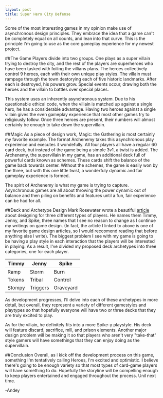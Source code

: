 ```yaml
---
layout: post
title: Super Hero City Defense
---
```


Some of the most interesting games in my opinion make use of asynchronous design principles. They embrace the idea that a game can't be completely equal on all counts, and lean into that curve. This is the principle I'm going to use as the core gameplay experience for my newest project.

##The Game
Players divide into two groups. One plays as a super villain trying to destroy the city, and the rest of the players are superheroes who have been tasked with foiling the villians plans. The heroes collectively control 9 heroes, each with their own unique play styles. The villain must rampage through the town destorying each of five historic landmarks. After each is destroyed, his powers grow. Special events occur, drawing both the heroes and the villain to battles over special places.

This system uses an inherently asynchronous system. Due to his questionable ethical code, when the villain is matched up against a single hero, he has a considerable advantage. Having two heroes against a single villain gives the even gameplay experience that most other games try to religiously follow. Once three heroes are present, their numbers will almost certainly be enough to take down the supervillain.

##Magic
As a piece of design work, Magic: the Gathering is most certainly my favorite example. The format Archenemy takes this asynchronous play experience and executes it wondefully. All four players all have a regular 60 card deck, but instead of the game being a simple 3v1, a twist is added. The Archenemy, the supervillain in my game, has an additional deck full of powerful cards known as schemes. These cards shift the balance of the game back towards center. Without the schemes, the game is easily won by the three, but with this one little twist, a wonderfuly dynamic and fair gameplay experience is formed.

The spirit of Archenemy is what my game is trying to capture. Asynchronous games are all about throwing the power dynamic out of balance and then piling on benefits and features until a fun, fair experience can be had for all.

##Deck and Archetype Design
Mark Rosewater wrote a beautiful [article](https://magic.wizards.com/en/articles/archive/making-magic/timmy-johnny-and-spike-2002-03-08) about designing for three different types of players. He names them Timmy, Jenny, and Spike, three names that I see no reason to change as I continue my writings on game design. (In fact, the article I linked to above is one of my favorite game design articles, so I would reccomend reading that before anything else I write). The biggest problem I see with my game is going to be having a play style in each interaction that the players will be interested in playing. As a result, I've divided my proposed deck archetypes into three categories, one for each player.

|Timmy|Jenny|Spike|
|---|---|---|
|Ramp|Storm|Burn|
|Tokens|Tribal|Control|
|Stompy|Triggers|Graveyard|

As development progresses, I'll delve into each of these archetypes in more detail, but overall, they represent a variety of different gamestyles and playtypes so that hopefully everyone will have two or three decks that they are truly excited to play.

As for the villain, he definitely fits into a more Spike-y playstyle. His deck will feature discard, sacrifice, mill, and prison elements. Another major design problem will be making it so that players who aren't very "take-that" style gamers will have somethings that they can enjoy doing as the supervillain.

##Conclusion
Overall, as I kick off the development process on this game, something I'm tentatively calling Heroes, I'm excited and optimistic. I believe there's going to be enough variety so that most types of card-game players will have something to do. Hopefully the storyline will be compelling enough to keep players entertained and engaged throughout the process. Unil next time.

-Andey
